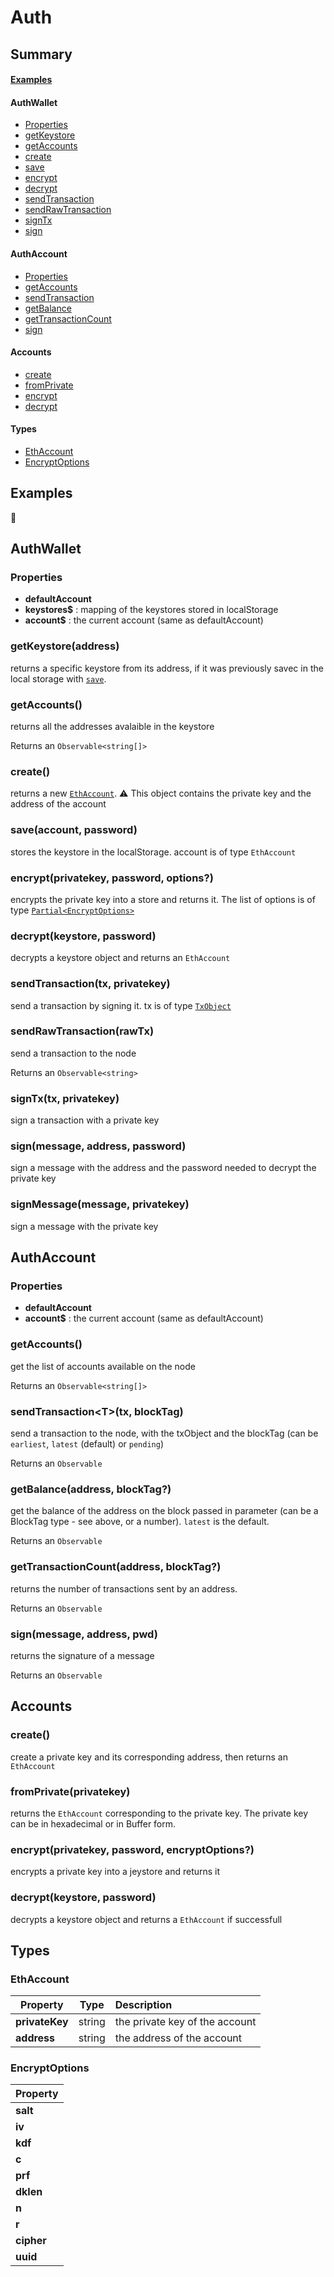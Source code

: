 # Auth

## Summary

#### [Examples](#examples)

#### AuthWallet
+ [Properties](#properties)
+ [getKeystore](#getkeystore)
+ [getAccounts](#getaccounts())
+ [create](#create())
+ [save](#save(account,-password))
+ [encrypt](#encrypt(privatekey,-password,-options?))
+ [decrypt](#decrypt(keystore,-password))
+ [sendTransaction](#sendtransaction(tx,-privatekey))
+ [sendRawTransaction](#sendrawtransaction(rawtx))
+ [signTx](#signtx(tx,-privatekey))
+ [sign](#sign(message,-address,-password))


#### AuthAccount
+ [Properties](#properties<id1>)
+ [getAccounts](#getaccounts())
+ [sendTransaction](#sendtransaction\<t\><id1>(tx,-blocktag))
+ [getBalance](#getbalance(address,-blocktag?))
+ [getTransactionCount](#gettransactioncount(address,-blocktag?))
+ [sign](#sign<id1>(message,-address,-pwd))

#### Accounts
+ [create](#create())
+ [fromPrivate](#fromprivate(privatekey))
+ [encrypt](#encrypt(privatekey,-password,-encryptoptions?))
+ [decrypt](#decrypt<id1>(keystore,-password))

#### Types
+ [EthAccount](#ethaccount)
+ [EncryptOptions](#encryptoptions)

## Examples

👷

## AuthWallet

### Properties
+ **defaultAccount**
+ **keystores$** : mapping of the keystores stored in localStorage
+ **account$** : the current account (same as defaultAccount)

### getKeystore(address)
returns a specific keystore from its address, if it was previously savec in the local storage with [`save`](#save(account,-password)).

### getAccounts()
returns all the addresses avalaible in the keystore

Returns an `Observable<string[]>`

### create()
returns a new [`EthAccount`](#ethaccount). ⚠️ This object contains the private key and the address of the account

### save(account, password)
stores the keystore in the localStorage. account is of type `EthAccount`

### encrypt(privatekey, password, options?)
encrypts the private key into a store and returns it. The list of options is of type [`Partial<EncryptOptions>`]()

### decrypt(keystore, password)
decrypts a keystore object and returns an `EthAccount`

### sendTransaction(tx, privatekey)
send a transaction by signing it. tx is of type [`TxObject`](../utils/types.md#txobject)

### sendRawTransaction(rawTx)
send a transaction to the node

Returns an `Observable<string>`

### signTx(tx, privatekey)
sign a transaction with a private key

### sign(message, address, password)
sign a message with the address and the password needed to decrypt the private key

### signMessage(message, privatekey)
sign a message with the private key




## AuthAccount

### Properties<id1>
+ **defaultAccount**
+ **account$** : the current account (same as defaultAccount)

### getAccounts()
get the list of accounts available on the node

Returns an `Observable<string[]>`

### sendTransaction\<T\><id1>(tx, blockTag)
send a transaction to the node, with the txObject and the blockTag (can be `earliest`, `latest` (default) or `pending`)

Returns an `Observable`

### getBalance(address, blockTag?)
get the balance of the address on the block passed in parameter (can be a BlockTag type - see above, or a number). `latest` is the default.

Returns an `Observable`

### getTransactionCount(address, blockTag?)
returns the number of transactions sent by an address.

Returns an `Observable`

### sign<id1>(message, address, pwd)
returns the signature of a message

Returns an `Observable`


## Accounts

### create()
create a private key and its corresponding address, then returns an `EthAccount`

### fromPrivate(privatekey)
returns the `EthAccount` corresponding to the private key. The private key can be in hexadecimal or in Buffer form.

### encrypt(privatekey, password, encryptOptions?)
encrypts a private key into a jeystore and returns it

### decrypt<id1>(keystore, password)
decrypts a keystore object and returns a `EthAccount` if successfull

## Types

### EthAccount

| Property      | Type          | Description |
| ------------- |:-------------:|:-----|
|**privateKey** | string | the private key of the account
| **address** | string| the address of the account

### EncryptOptions

| Property      |
| ------------- |
|**salt** |
| **iv** |
|**kdf** | 
|**c** | 
|**prf** |
|**dklen** | 
|**n** | 
|**r** | 
|**cipher** | 
|**uuid** |